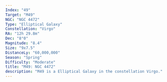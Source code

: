 ```yaml
---
Index: "49"
Target: "M49"
NGC: "NGC 4472"
Type: "Elliptical Galaxy"
Constellation: "Virgo"
RA: "12h 29.8m"
Dec: "8°0"
Magnitude: "8.4"
Size: "9x7.5"
DistanceLy: "60,000,000"
Season: "Spring"
Difficulty: "Moderate"
title: "M49: NGC 4472"
description: "M49 is a Elliptical Galaxy in the constellation Virgo."
---
```

